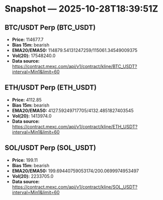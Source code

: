 # Snapshot — 2025-10-28T18:39:51Z

## BTC/USDT Perp (BTC_USDT)
- **Price:** 114677.7
- **Bias 15m:** bearish
- **EMA20/EMA50:** 114879.54131247259/115061.34549009375
- **Vol(20):** 17548240.0
- **Data source:** https://contract.mexc.com/api/v1/contract/kline/BTC_USDT?interval=Min1&limit=60

## ETH/USDT Perp (ETH_USDT)
- **Price:** 4112.85
- **Bias 15m:** bearish
- **EMA20/EMA50:** 4127.59249717705/4132.4851827403545
- **Vol(20):** 1413974.0
- **Data source:** https://contract.mexc.com/api/v1/contract/kline/ETH_USDT?interval=Min1&limit=60

## SOL/USDT Perp (SOL_USDT)
- **Price:** 199.11
- **Bias 15m:** bearish
- **EMA20/EMA50:** 199.69440759053174/200.0699974953497
- **Vol(20):** 2233705.0
- **Data source:** https://contract.mexc.com/api/v1/contract/kline/SOL_USDT?interval=Min1&limit=60

